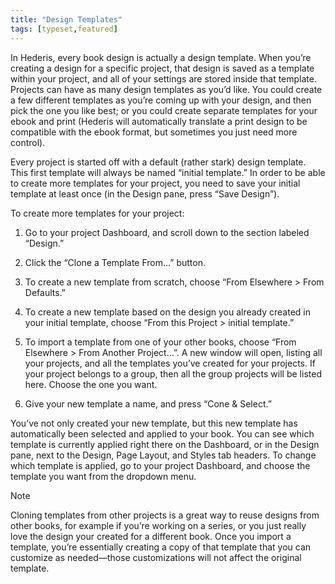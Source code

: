 ```yaml
---
title: "Design Templates"
tags: [typeset,featured]
---
```

 
<html><body><section data-type="chapter" class="hsecchapter" data-hederis-type="hsecchapter" id="design-templates" data-pi-attrs="id: design-templates; data-tags: typeset,featured;" role="doc-chapter" data-tags="typeset,featured" data-author-name=" " data-book-title=" " title="Design Templates"><p class="hblkp" data-hederis-type="hblkp" id="pOoj0gYgr">In Hederis, every book design is actually a design template. When you&#8217;re creating a design for a specific project, that design is saved as a template within your project, and all of your settings are stored inside that template. Projects can have as many design templates as you&#8217;d like. You could create a few different templates as you&#8217;re coming up with your design, and then pick the one you like best; or you could create separate templates for your ebook and print (Hederis will automatically translate a print design to be compatible with the ebook format, but sometimes you just need more control).</p><p class="hblkp" data-hederis-type="hblkp" id="psvvEE8mu">Every project is started off with a default (rather stark) design template. This first template will always be named &#8220;initial template.&#8221; In order to be able to create more templates for your project, you need to save your initial template at least once (in the Design pane, press &#8220;Save Design&#8221;).</p><p class="hblkp" data-hederis-type="hblkp" id="pEhRhFMsM">To create more templates for your project:</p><ol class="hwprnumlist" data-hederis-type="hwprnumlist" id="pqZGUZssV"><li class="hblkoli" data-hederis-type="hblkoli" id="likF5Klx9G"><p class="hblkoli" data-hederis-type="hblklip" id="pEamnGP7B">Go to your project Dashboard, and scroll down to the section labeled &#8220;Design.&#8221;</p></li><li class="hblkoli" data-hederis-type="hblkoli" id="liq4DSY9UC"><p class="hblkoli" data-hederis-type="hblklip" id="pVOWzgJdz">Click the &#8220;Clone a Template From&#8230;&#8221; button.</p></li><li class="hblkoli" data-hederis-type="hblkoli" id="liH2zKOWnN"><p class="hblkoli" data-hederis-type="hblklip" id="pNOZjsOrP">To create a new template from scratch, choose &#8220;From Elsewhere &gt; From Defaults.&#8221;</p></li><li class="hblkoli" data-hederis-type="hblkoli" id="liZDuNyzUA"><p class="hblkoli" data-hederis-type="hblklip" id="pD11y1p4u">To create a new template based on the design you already created in your initial template, choose &#8220;From this Project &gt; initial template.&#8221;</p></li><li class="hblkoli" data-hederis-type="hblkoli" id="lihglC9z1I"><p class="hblkoli" data-hederis-type="hblklip" id="pCXBSbdmj">To import a template from one of your other books, choose &#8220;From Elsewhere &gt; From Another Project&#8230;&#8221;. A new window will open, listing all your projects, and all the templates you&#8217;ve created for your projects. If your project belongs to a group, then all the group projects will be listed here. Choose the one you want.</p></li><li class="hblkoli" data-hederis-type="hblkoli" id="lipK7KwKAJ"><p class="hblkoli" data-hederis-type="hblklip" id="peM6FkyzE">Give your new template a name, and press &#8220;Cone &amp; Select.&#8221;</p></li></ol><p class="hblkp" data-hederis-type="hblkp" id="pvCrI4k4V">You&#8217;ve not only created your new template, but this new template has automatically been selected and applied to your book. You can see which template is currently applied right there on the Dashboard, or in the Design pane, next to the Design, Page Layout, and Styles tab headers. To change which template is applied, go to your project Dashboard, and choose the template you want from the dropdown menu.</p><div class="hwprbox box" data-hederis-type="hwprbox" id="pfCgIemop" data-type="sidebar"><p class="hblktype" data-hederis-type="hblktype" id="pXR9DnD30">Note</p><p class="hblkp" data-hederis-type="hblkp" id="p14SnlgGw">Cloning templates from other projects is a great way to reuse designs from other books, for example if you&#8217;re working on a series, or you just really love the design your created for a different book. Once you import a template, you&#8217;re essentially creating a copy of that template that you can customize as needed&#8212;those customizations will not affect the original template.</p></div></section></body></html>
